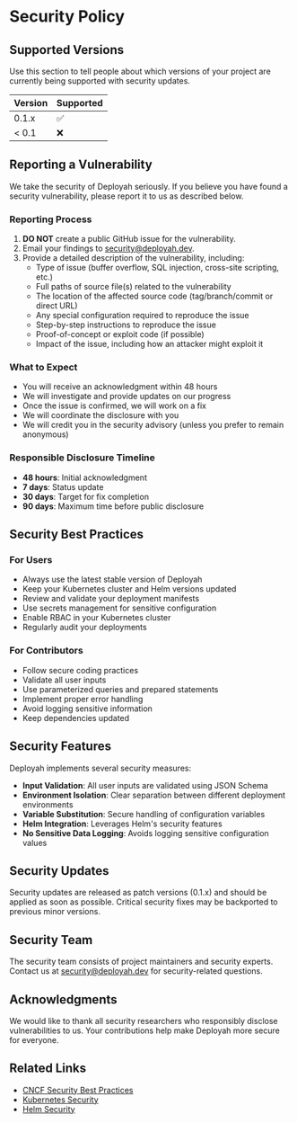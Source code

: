 # Security Policy

## Supported Versions

Use this section to tell people about which versions of your project are currently being supported with security updates.

| Version | Supported          |
| ------- | ------------------ |
| 0.1.x   | :white_check_mark: |
| < 0.1   | :x:                |

## Reporting a Vulnerability

We take the security of Deployah seriously. If you believe you have found a security vulnerability, please report it to us as described below.

### Reporting Process

1. **DO NOT** create a public GitHub issue for the vulnerability.
2. Email your findings to [security@deployah.dev](mailto:security@deployah.dev).
3. Provide a detailed description of the vulnerability, including:
   - Type of issue (buffer overflow, SQL injection, cross-site scripting, etc.)
   - Full paths of source file(s) related to the vulnerability
   - The location of the affected source code (tag/branch/commit or direct URL)
   - Any special configuration required to reproduce the issue
   - Step-by-step instructions to reproduce the issue
   - Proof-of-concept or exploit code (if possible)
   - Impact of the issue, including how an attacker might exploit it

### What to Expect

- You will receive an acknowledgment within 48 hours
- We will investigate and provide updates on our progress
- Once the issue is confirmed, we will work on a fix
- We will coordinate the disclosure with you
- We will credit you in the security advisory (unless you prefer to remain anonymous)

### Responsible Disclosure Timeline

- **48 hours**: Initial acknowledgment
- **7 days**: Status update
- **30 days**: Target for fix completion
- **90 days**: Maximum time before public disclosure

## Security Best Practices

### For Users

- Always use the latest stable version of Deployah
- Keep your Kubernetes cluster and Helm versions updated
- Review and validate your deployment manifests
- Use secrets management for sensitive configuration
- Enable RBAC in your Kubernetes cluster
- Regularly audit your deployments

### For Contributors

- Follow secure coding practices
- Validate all user inputs
- Use parameterized queries and prepared statements
- Implement proper error handling
- Avoid logging sensitive information
- Keep dependencies updated

## Security Features

Deployah implements several security measures:

- **Input Validation**: All user inputs are validated using JSON Schema
- **Environment Isolation**: Clear separation between different deployment environments
- **Variable Substitution**: Secure handling of configuration variables
- **Helm Integration**: Leverages Helm's security features
- **No Sensitive Data Logging**: Avoids logging sensitive configuration values

## Security Updates

Security updates are released as patch versions (0.1.x) and should be applied as soon as possible. Critical security fixes may be backported to previous minor versions.

## Security Team

The security team consists of project maintainers and security experts. Contact us at [security@deployah.dev](mailto:security@deployah.dev) for security-related questions.

## Acknowledgments

We would like to thank all security researchers who responsibly disclose vulnerabilities to us. Your contributions help make Deployah more secure for everyone.

## Related Links

- [CNCF Security Best Practices](https://github.com/cncf/tag-security)
- [Kubernetes Security](https://kubernetes.io/docs/concepts/security/)
- [Helm Security](https://helm.sh/docs/topics/security/)